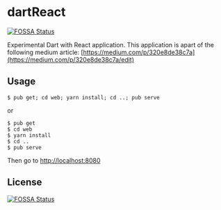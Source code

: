 # dartReact
[![FOSSA Status](https://app.fossa.io/api/projects/git%2Bgithub.com%2FGiovanniL19%2FdartReact.svg?type=shield)](https://app.fossa.io/projects/git%2Bgithub.com%2FGiovanniL19%2FdartReact?ref=badge_shield)


Experimental Dart with React application.
This application is apart of the following medium article: [https://medium.com/p/320e8de38c7a](https://medium.com/p/320e8de38c7a/edit)

## Usage
```
$ pub get; cd web; yarn install; cd ..; pub serve
```
or
```
$ pub get
$ cd web
$ yarn install
$ cd ..
$ pub serve

```

Then go to [http://localhost:8080](http://localhost:8080)


## License
[![FOSSA Status](https://app.fossa.io/api/projects/git%2Bgithub.com%2FGiovanniL19%2FdartReact.svg?type=large)](https://app.fossa.io/projects/git%2Bgithub.com%2FGiovanniL19%2FdartReact?ref=badge_large)
